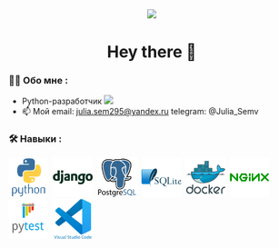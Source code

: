 <div id="header" align="center">
  <img src="https://media.giphy.com/media/hpXdHPfFI5wTABdDx9/giphy.gif" width="400"/>
  <h1>
    Hey there 👋
  </h1>
</div>

### :woman_technologist: Обо мне :

- Python-разработчик <img src="https://media.giphy.com/media/WUlplcMpOCEmTGBtBW/giphy.gif" width="40">
- :mailbox: Мой email: julia.sem295@yandex.ru telegram: @Julia_Semv

### :hammer_and_wrench: Навыки :

<div>
  <img src="https://github.com/devicons/devicon/blob/master/icons/python/python-original-wordmark.svg" width="70" height="70"/>&nbsp;
  <img src="https://github.com/devicons/devicon/blob/master/icons/django/django-plain-wordmark.svg" width="70" height="70"/>&nbsp;
  <img src="https://github.com/devicons/devicon/blob/master/icons/postgresql/postgresql-original-wordmark.svg" width="70" height="70"/>&nbsp;
  <img src="https://github.com/devicons/devicon/blob/master/icons/sqlite/sqlite-original-wordmark.svg" width="70" height="70"/>&nbsp;
  <img src="https://github.com/devicons/devicon/blob/master/icons/docker/docker-original-wordmark.svg" width="70" height="70"/>&nbsp;
  <img src="https://github.com/devicons/devicon/blob/master/icons/nginx/nginx-original.svg" width="70" height="70"/>&nbsp;
  <img src="https://github.com/devicons/devicon/blob/master/icons/pytest/pytest-original-wordmark.svg" width="70" height="70"/>&nbsp;
  <img src="https://github.com/devicons/devicon/blob/master/icons/vscode/vscode-original-wordmark.svg" width="70" height="70"/>&nbsp;
</div>
<!--
**JuliSem/JuliSem** is a ✨ _special_ ✨ repository because its `README.md` (this file) appears on your GitHub profile.

Here are some ideas to get you started:

- 🔭 I’m currently working on ...
- 🌱 I’m currently learning ...
- 👯 I’m looking to collaborate on ...
- 🤔 I’m looking for help with ...
- 💬 Ask me about ...
- 📫 How to reach me: ...
- 😄 Pronouns: ...
- ⚡ Fun fact: ...
-->
